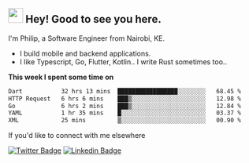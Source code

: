<h2><img src="https://slackmojis.com/emojis/3643-cool-doge/download" width="30"/> Hey! Good to see you here.</h2>

<p>I'm Philip, a Software Engineer from Nairobi, KE. 

- I build mobile and backend applications.
- I like Typescript, Go, Flutter, Kotlin.. I write Rust sometimes too..</p>

**This week I spent some time on**
<!--START_SECTION:waka-->

```txt
Dart           32 hrs 13 mins  █████████████████░░░░░░░░   68.45 %
HTTP Request   6 hrs 6 mins    ███▒░░░░░░░░░░░░░░░░░░░░░   12.98 %
Go             6 hrs 2 mins    ███▒░░░░░░░░░░░░░░░░░░░░░   12.84 %
YAML           1 hr 35 mins    █░░░░░░░░░░░░░░░░░░░░░░░░   03.37 %
XML            25 mins         ▒░░░░░░░░░░░░░░░░░░░░░░░░   00.90 %
```

<!--END_SECTION:waka-->

If you'd like to connect with me elsewhere

[![Twitter Badge](https://img.shields.io/badge/-Twitter-1ca0f1?style=flat-square&labelColor=1ca0f1&logo=twitter&logoColor=white&link=https://twitter.com/_diogorodrigues)](https://twitter.com/kimathiphil)  [![Linkedin Badge](https://img.shields.io/badge/-LinkedIn-blue?style=flat-square&logo=Linkedin&logoColor=white&link=https://www.linkedin.com/in/philip-kimathi-2604a9114/)](https://www.linkedin.com/in/philip-kimathi-2604a9114/)
